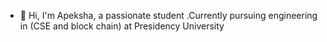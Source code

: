 - 👋 Hi,  I'm Apeksha, a passionate student .Currently pursuing engineering in (CSE and block chain) at Presidency University



<!---
Apekshakv/I'm Apeksha, a passionate student .Currently pursuing engineering at Presidency Uiversity
--->
